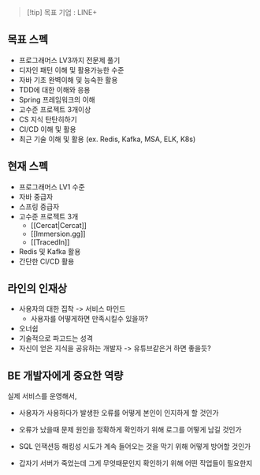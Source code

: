 > [!tip] 목표 기업 : LINE+

## 목표 스펙

- 프로그래머스 LV3까지 전문제 풀기
- 디자인 패턴 이해 및 활용가능한 수준
- 자바 기초 완벽이해 및 능숙한 활용
- TDD에 대한 이해와 응용
- Spring 프레임워크의 이해
- 고수준 프로젝트 3개이상
- CS 지식 탄탄히하기
- CI/CD 이해 및 활용
- 최근 기술 이해 및 활용 (ex. Redis, Kafka, MSA, ELK, K8s)


## 현재 스펙

 - 프로그래머스 LV1 수준
 - 자바 중급자
 - 스프링 중급자
 - 고수준 프로젝트 3개
	 - [[Cercat|Cercat]]
	 - [[Immersion.gg]]
	 - [[TracedIn]]
- Redis 및 Kafka 활용
- 간단한 CI/CD 활용


## 라인의 인재상

- 사용자의  대한 집착 -> 서비스 마인드
	- 사용자를 어떻게하면 만족시킬수 있을까?
- 오너쉽
- 기술적으로 파고드는 성격
- 자신이 얻은 지식을 공유하는 개발자 -> 유튜브같은거 하면 좋을듯?


## BE 개발자에게 중요한 역량

실제 서비스를 운영해서,

- 사용자가 사용하다가 발생한 오류를 어떻게 본인이 인지하게 할 것인가
    
- 오류가 났을때 문제 원인을 정확하게 확인하기 위해 로그를 어떻게 남길 것인가
    
- SQL 인잭션등 해킹성 시도가 계속 들어오는 것을 막기 위해 어떻게 방어할 것인가
    
- 갑자기 서버가 죽었는데 그게 무엇때문인지 확인하기 위해 어떤 작업들이 필요한지